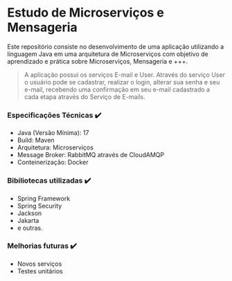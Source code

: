 # Estudo de Microserviços e Mensageria
Este repositório consiste no desenvolvimento de uma aplicação utilizando a linguagem Java em uma arquitetura de Microserviços com objetivo de aprendizado e prática sobre Microserviços, Mensageria e +++.
>A aplicação possui os serviços E-mail e User. Através do serviço User o usuário pode se cadastrar, realizar o login, alterar sua senha e seu e-mail, recebendo uma confirmação em seu e-mail cadastrado a cada etapa através do Serviço de E-mails.

### Especificações Técnicas ✔️
- Java (Versão Mínima): 17
- Build: Maven
- Arquitetura: Microserviços
- Message Broker: RabbitMQ através de CloudAMQP
- Conteinerização: Docker
### Bibiliotecas utilizadas ✔️
- Spring Framework
- Spring Security
- Jackson
- Jakarta
- e outras.
### Melhorias futuras ✔️
- Novos serviços
- Testes unitários
